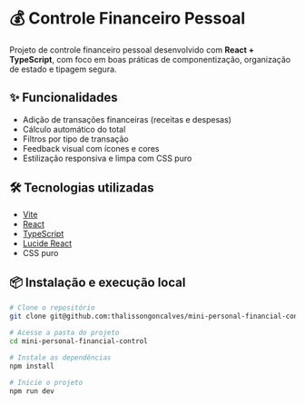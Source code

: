 # 💰 Controle Financeiro Pessoal

Projeto de controle financeiro pessoal desenvolvido com **React + TypeScript**, com foco em boas práticas de componentização, organização de estado e tipagem segura.

## ✨ Funcionalidades

- Adição de transações financeiras (receitas e despesas)
- Cálculo automático do total
- Filtros por tipo de transação
- Feedback visual com ícones e cores
- Estilização responsiva e limpa com CSS puro

## 🛠️ Tecnologias utilizadas

- [Vite](https://vite.dev/)
- [React](https://reactjs.org/)
- [TypeScript](https://www.typescriptlang.org/)
- [Lucide React](https://lucide.dev/)
- CSS puro

## 📦 Instalação e execução local

```bash
# Clone o repositório
git clone git@github.com:thalissongoncalves/mini-personal-financial-control.git

# Acesse a pasta do projeto
cd mini-personal-financial-control

# Instale as dependências
npm install

# Inicie o projeto
npm run dev
